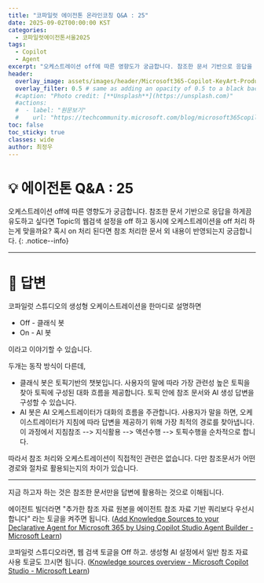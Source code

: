 ```yaml
---
title: "코파일럿 에이전톤 온라인코칭 Q&A : 25"
date: 2025-09-02T00:00:00 KST
categories:
  - 코파일럿에이전톤서울2025
tags:
  - Copilot
  - Agent
excerpt: "오케스트레이션 off에 따른 영향도가 궁금합니다. 참조한 문서 기반으로 응답을 하게끔 유도하고 싶다면  Topic의 웹검색 설정을 off 하고 동시에 오케스트레이션을 off 처리 하는게 맞을까요? 혹시 on 처리 된다면 참조 처리한 문서 외 내용이 반영되는지 궁금합니다."
header:
  overlay_image: assets/images/header/Microsoft365-Copilot-KeyArt-Productivity-6K-01.png
  overlay_filter: 0.5 # same as adding an opacity of 0.5 to a black background
  #caption: "Photo credit: [**Unsplash**](https://unsplash.com)"
  #actions:
  #  - label: "원문보기"
  #    url: "https://techcommunity.microsoft.com/blog/microsoft365copilotblog/what%E2%80%99s-new-in-microsoft-365-copilot--july-2025/4438253"
toc: false
toc_sticky: true
classes: wide
author: 최정우
---
```


# 💡 에이전톤 Q&A : 25

오케스트레이션 off에 따른 영향도가 궁금합니다. 참조한 문서 기반으로 응답을 하게끔 유도하고 싶다면  Topic의 웹검색 설정을 off 하고 동시에 오케스트레이션을 off 처리 하는게 맞을까요? 혹시 on 처리 된다면 참조 처리한 문서 외 내용이 반영되는지 궁금합니다.
{: .notice--info}

---

# 📝 답변


코파일럿 스튜디오의 생성형 오케이스트레이션을 한마디로 설명하면

- Off - 클래식 봇
- On - AI 봇

이라고 이야기할 수 있습니다.

두개는 동작 방식이 다른데,

- 클래식 봇은 토픽기반의 챗봇입니다. 사용자의 말에 따라 가장 관련성 높은 토픽을 찾아 토픽에 구성된 대화 흐름을 제공합니다. 토픽 안에 참조 문서와 AI 생성 답변을 구성할 수 있습니다.
- AI 봇은 AI 오케스트레이터가 대화의 흐름을 주관합니다. 사용자가 말을 하면, 오케이스트레이터가 지침에 따라 답변을 제공하기 위해 가장 최적의 경로를 찾아냅니다. 이 과정에서 지침참조 --> 지식활용 --> 액션수행 --> 토픽수행을 순차적으로 합니다.

따라서 참조 처리와 오케스트레이션이 직접적인 관련은 없습니다. 다만 참조문서가 어떤 경로와 절차로 활용되는지의 차이가 있습니다.

---

지금 하고자 하는 것은 참조한 문서만을 답변에 활용하는 것으로 이해됩니다.

에이전트 빌더라면 "추가한 참조 자료 원본을 에이전트 참조 자료 기반 쿼리보다 우선시 합니다" 라는 토글을 켜주면 됩니다. ([Add Knowledge Sources to your Declarative Agent for Microsoft 365 by Using Copilot Studio Agent Builder - Microsoft Learn](https://learn.microsoft.com/ko-kr/microsoft-365-copilot/extensibility/copilot-studio-agent-builder-knowledge#prioritize-your-knowledge-sources-over-general-knowledge))

코파일럿 스튜디오라면, 웹 검색 토글을 Off 하고. 생성형 AI 설정에서 일반 참조 자료 사용 토글도 끄시면 됩니다. ([Knowledge sources overview - Microsoft Copilot Studio - Microsoft Learn](https://learn.microsoft.com/en-us/microsoft-copilot-studio/knowledge-copilot-studio#allow-the-agent-to-use-general-knowledge))

